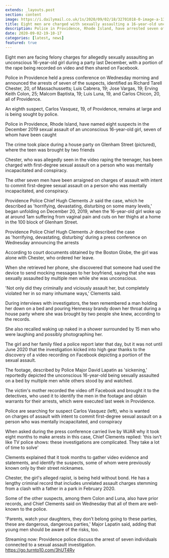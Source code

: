 ```yaml
---
extends: _layouts.post
section: content
image: https://i.dailymail.co.uk/1s/2020/09/02/18/32701018-0-image-a-13_1599067512503.jpg 
title: Eight men are charged with sexually assaulting a 16-year-old unconscious girl at a party 
description: Police in Providence, Rhode Island, have arrested seven of eight suspects in connection to a sexual assault of a 16-year-old girl that took place during a house party last December. 
date: 2020-09-02-19-10-17 
categories: [latest, news] 
featured: true 
--- 
```

Eight men are facing felony charges for allegedly sexually assaulting an unconscious 16-year-old girl during a party last December, with a portion of the rape being recorded on video and then shared on Facebook. 

Police in Providence held a press conference on Wednesday morning and announced the arrests of seven of the suspects, identified as Richard Tarell Chester, 20, of Massachussetts; Luis Cabrera, 19; Jose Vargas, 19; Erving Keith Colon, 25; Malcom Baptista, 19; Luis Luna, 19, and Carlos Chicon, 20, all of Providence.

An eighth suspect, Carlos Vasquez, 19, of Providence, remains at large and is being sought by police. 

Police in Providence, Rhode Island, have named eight suspects in the December 2019 sexual assault of an unconscious 16-year-old girl, seven of whom have been caught  

The crime took place during a house party on Glenham Street (pictured), where the teen was brought by two friends 

Chester, who was allegedly seen in the video raping the teenager, has been charged with first-degree sexual assault on a person who was mentally incapacitated and conspiracy.

The other seven men have been arraigned on charges of assault with intent to commit first-degree sexual assault on a person who was mentally incapacitated, and conspiracy. 

Providence Police Chief Hugh Clements Jr said the case, which he described as 'horrifying, devastating, disturbing on some many levels,' began unfolding on December 20, 2019, when the 16-year-old girl woke up at around 1am suffering from vaginal pain and cuts on her thighs at a home in the 100 block of Glenham Street.

Providence Police Chief Hugh Clements Jr described the case as 'horrifying, devastating, disturbing' during a press conference on Wednesday announcing the arrests 

According to court documents obtained by the Boston Globe, the girl was alone with Chester, who ordered her leave. 

When she retrieved her phone, she discovered that someone had used the device to send mocking messages to her boyfriend, saying that she was sexually assaulted by multiple men while she was unconscious. 

'Not only did they criminally and viciously assault her, but completely violated her in so many inhumane ways,' Clements said. 

During interviews with investigators, the teen remembered a man holding her down on a bed and pouring Hennessy brandy down her throat during a house party where she was brought by two people she knew, according to the records.

She also recalled waking up naked in a shower surrounded by 15 men who were laughing and possibly photographing her.

The girl and her family filed a police report later that day, but it was not until June 2020 that the investigation kicked into high gear thanks to the discovery of a video recording on Facebook depicting a portion of the sexual assault. 

The footage, described by Police Major David Lapatin as 'sickening,' reportedly depicted the unconscious 16-year-old being sexually assaulted on a bed by multiple men while others stood by and watched.

The victim's mother recorded the video off Facebook and brought it to the detectives, who used it to identify the men in the footage and obtain warrants for their arrests, which were executed last week in Providence.

Police are searching for suspect Carlos Vasquez (left), who is wanted on charges of assault with intent to commit first-degree sexual assault on a person who was mentally incapacitated, and conspiracy

When asked during the press conference carried live by WJAR why it took eight months to make arrests in this case, Chief Clements replied: 'this isn't like TV police shows: these investigations are complicated. They take a lot of time to solve' 

Clements explained that it took months to gather video evidence and statements, and identify the suspects, some of whom were previously known only by their street nicknames.  

Chester, the girl's alleged rapist, is being held without bond. He has a lengthy criminal record that includes unrelated assault charges stemming from a clash with a father in a park in February 2020.

Some of the other suspects, among them Colon and Luna, also have prior records, and Chief Clements said on Wednesday that all of them are well-known to the police. 

'Parents, watch your daughters, they don’t belong going to these parties, these are dangerous, dangerous parties,' Major Lapatin said, adding that young men should be aware of the risks, too. 

Streaming now: Providence police discuss the arrest of seven individuals connected to a sexual assault investigation. https://go.turnto10.com/3hUT4Rv

